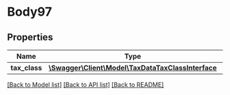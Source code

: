# Body97

## Properties
Name | Type | Description | Notes
------------ | ------------- | ------------- | -------------
**tax_class** | [**\Swagger\Client\Model\TaxDataTaxClassInterface**](TaxDataTaxClassInterface.md) |  | 

[[Back to Model list]](../README.md#documentation-for-models) [[Back to API list]](../README.md#documentation-for-api-endpoints) [[Back to README]](../README.md)


